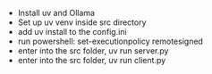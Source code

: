 - Install uv and Ollama
- Set up uv venv inside src directory
- add uv install to the config.ini
- run powershell: set-executionpolicy remotesigned
- enter into the src folder, uv run server.py
- enter into the src folder, uv run client.py 